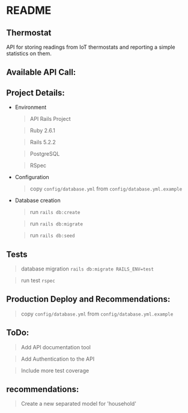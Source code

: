 # README

## Thermostat

API for storing readings from IoT thermostats and reporting a simple statistics on them.


## Available API Call:


## Project Details:

* Environment

  > API Rails Project

  > Ruby 2.6.1

  > Rails 5.2.2

  > PostgreSQL

  > RSpec

* Configuration

  > copy `config/database.yml` from `config/database.yml.example`

* Database creation

  > run `rails db:create`

  > run `rails db:migrate`

  > run `rails db:seed`

## Tests

  > database migration `rails db:migrate RAILS_ENV=test`

  > run test `rspec`

## Production Deploy and Recommendations:

  > copy `config/database.yml` from `config/database.yml.example`

## ToDo:

  > Add API documentation tool

  > Add Authentication to the API

  > Include more test coverage


## recommendations:

  > Create a new separated model for 'household'
